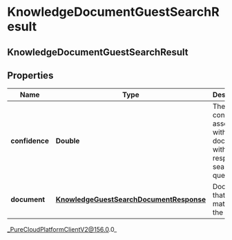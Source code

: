 # KnowledgeDocumentGuestSearchResult

## KnowledgeDocumentGuestSearchResult

## Properties

|Name | Type | Description | Notes|
|------------ | ------------- | ------------- | -------------|
| **confidence** | **Double** | The confidence associated with a document with respect to a search query. | [optional] |
| **document** | [**KnowledgeGuestSearchDocumentResponse**](KnowledgeGuestSearchDocumentResponse) | Document that matched the query. | [optional] |



_PureCloudPlatformClientV2@156.0.0_
